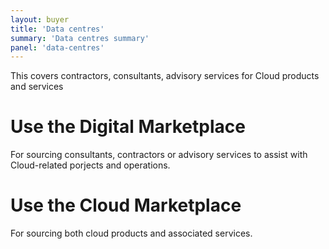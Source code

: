 ```yaml
---
layout: buyer
title: 'Data centres'
summary: 'Data centres summary'
panel: 'data-centres'
---
```


This covers contractors, consultants, advisory services for Cloud products and services

# Use the Digital Marketplace

For sourcing consultants, contractors or advisory services to assist with Cloud-related porjects and operations.

# Use the Cloud Marketplace

For sourcing both cloud products and associated services.
